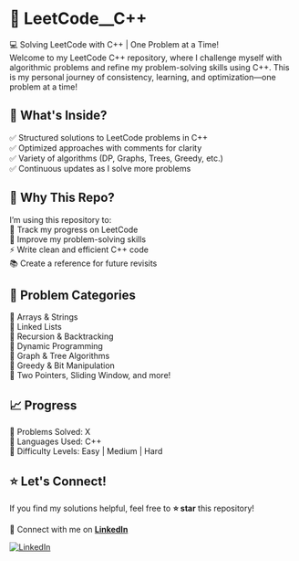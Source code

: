 # 🚀 LeetCode__C++  
💻 Solving LeetCode with C++ | One Problem at a Time!  
Welcome to my LeetCode C++ repository, where I challenge myself with algorithmic problems and refine my problem-solving skills using C++. This is my personal journey of consistency, learning, and optimization—one problem at a time!  

## 📌 What's Inside?  
✅ Structured solutions to LeetCode problems in C++  
✅ Optimized approaches with comments for clarity  
✅ Variety of algorithms (DP, Graphs, Trees, Greedy, etc.)  
✅ Continuous updates as I solve more problems  

## 🎯 Why This Repo?  
I’m using this repository to:  
🚀 Track my progress on LeetCode  
🧠 Improve my problem-solving skills  
⚡ Write clean and efficient C++ code  
📚 Create a reference for future revisits  

## 📂 Problem Categories  
📌 Arrays & Strings  
📌 Linked Lists  
📌 Recursion & Backtracking  
📌 Dynamic Programming   
📌 Graph & Tree Algorithms   
📌 Greedy & Bit Manipulation  
📌 Two Pointers, Sliding Window, and more!  


## 📈 Progress   
🔹 Problems Solved: X  
🔹 Languages Used: C++  
🔹 Difficulty Levels: Easy | Medium | Hard  

## ⭐ Let's Connect!    
If you find my solutions helpful, feel free to **⭐ star** this repository!    

📌 Connect with me on **[LinkedIn](https://www.linkedin.com/in/sarg9/)**    
 
[![LinkedIn](https://img.shields.io/badge/LinkedIn-Connect-blue?style=flat&logo=linkedin)](https://www.linkedin.com/in/sarg9/)
